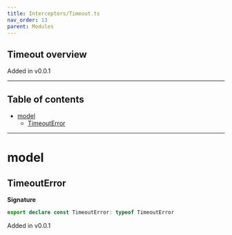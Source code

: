 ```yaml
---
title: Interceptors/Timeout.ts
nav_order: 13
parent: Modules
---
```


## Timeout overview

Added in v0.0.1

---

<h2 class="text-delta">Table of contents</h2>

- [model](#model)
  - [TimeoutError](#timeouterror)

---

# model

## TimeoutError

**Signature**

```ts
export declare const TimeoutError: typeof TimeoutError
```

Added in v0.0.1
